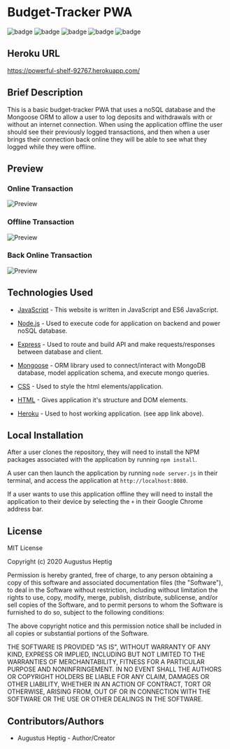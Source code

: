 # Budget-Tracker PWA

![badge](https://img.shields.io/badge/license-MIT-blue.svg) ![badge](https://img.shields.io/badge/JavaScript-84%25-yellow) ![badge](https://img.shields.io/badge/HTML-12%25-red) ![badge](https://img.shields.io/badge/CSS-4%25-9cf) ![badge](https://img.shields.io/github/repo-size/gheptig/budget-tracker)

## Heroku URL

https://powerful-shelf-92767.herokuapp.com/

## Brief Description

This is a basic budget-tracker PWA that uses a noSQL database and the Mongoose ORM to allow a user to log deposits and withdrawals with or without an internet connection. When using the application offline the user should see their previously logged transactions, and then when a user brings their connection back online they will be able to see what they logged while they were offline.

## Preview

### Online Transaction

![Preview](https://media.giphy.com/media/SVOHEyWF58tLx01TOr/giphy.gif)

### Offline Transaction

![Preview](https://media.giphy.com/media/YSGrPOokq7gysQrLpx/giphy.gif)

### Back Online Transaction

![Preview](https://media.giphy.com/media/du3vS469sLWb2RcwsP/giphy.gif)

## Technologies Used

- [JavaScript](https://developer.mozilla.org/en-US/docs/Web/JavaScript) - This website is written in JavaScript and ES6 JavaScript.

- [Node.js](https://nodejs.org/en/about/) - Used to execute code for application on backend and power noSQL database.

- [Express](https://www.npmjs.com/package/express) - Used to route and build API and make requests/responses between database and client.

- [Mongoose](https://mongoosejs.com/) - ORM library used to connect/interact with MongoDB database, model application schema, and execute mongo queries.

- [CSS](https://developer.mozilla.org/en-US/docs/Web/CSS) - Used to style the html elements/application.

- [HTML](https://developer.mozilla.org/en-US/docs/Web/HTML) - Gives application it's structure and DOM elements.

- [Heroku](https://www.heroku.com/) - Used to host working application. (see app link above).

## Local Installation

After a user clones the repository, they will need to install the NPM packages associated with the application by running `npm install`.

A user can then launch the application by running `node server.js` in their terminal, and access the application at `http://localhost:8080`.

If a user wants to use this application offline they will need to install the application to their device by selecting the `+` in their Google Chrome address bar.

## License

MIT License

Copyright (c) 2020 Augustus Heptig

Permission is hereby granted, free of charge, to any person obtaining a copy
of this software and associated documentation files (the "Software"), to deal
in the Software without restriction, including without limitation the rights
to use, copy, modify, merge, publish, distribute, sublicense, and/or sell
copies of the Software, and to permit persons to whom the Software is
furnished to do so, subject to the following conditions:

The above copyright notice and this permission notice shall be included in all
copies or substantial portions of the Software.

THE SOFTWARE IS PROVIDED "AS IS", WITHOUT WARRANTY OF ANY KIND, EXPRESS OR
IMPLIED, INCLUDING BUT NOT LIMITED TO THE WARRANTIES OF MERCHANTABILITY,
FITNESS FOR A PARTICULAR PURPOSE AND NONINFRINGEMENT. IN NO EVENT SHALL THE
AUTHORS OR COPYRIGHT HOLDERS BE LIABLE FOR ANY CLAIM, DAMAGES OR OTHER
LIABILITY, WHETHER IN AN ACTION OF CONTRACT, TORT OR OTHERWISE, ARISING FROM,
OUT OF OR IN CONNECTION WITH THE SOFTWARE OR THE USE OR OTHER DEALINGS IN THE
SOFTWARE.

## Contributors/Authors

- Augustus Heptig - Author/Creator
